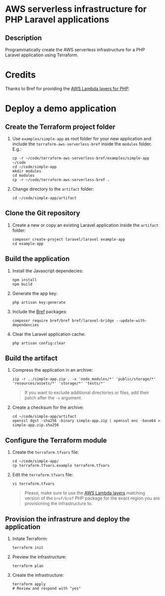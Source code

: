 # AWS serverless infrastructure for PHP Laravel applications
## Description
Programmatically create the AWS serverless infrastructure for a PHP Laravel application using Terraform.

# Credits
Thanks to Bref for providing the [AWS Lambda layers for PHP](https://bref.sh/docs/runtimes/#lambda-layers-in-details).

# Deploy a demo application
## Create the Terraform project folder
1. Use `examples/simple-app` as root folder for your new application and include the `terraform-aws-serverless-bref` inside the `modules` folder. E.g.:
    ```
    cp -r ~/code/terraform-aws-serverless-bref/examples/simple-app ~/code
    cd ~/code/simple-app
    mkdir modules
    cd modules
    cp -r ~/code/terraform-aws-serverless-bref .
    ```
1. Change directory to the `artifact` folder:
    ```
    cd ~/code/simple-app/artifact
    ```

## Clone the Git repository
1. Create a new or copy an existing Laravel application inside the `artifact` folder:
    ```
    composer create-project laravel/laravel example-app
    cd example-app
    ```
## Build the application
1. Install the Javascript dependecies:
    ```
    npm install
    npm build
    ```

1. Generate the app key:
    ```
    php artisan key:generate
    ```

1. Include the [Bref](https://bref.sh/docs/frameworks/laravel.html) packages:
    ```
    composer require bref/bref bref/laravel-bridge --update-with-dependencies
    ```

1. Clear the Laravel application cache:
    ```
    php artisan config:clear
    ```

## Build the artifact
1. Compress the application in an archive:
    ```
    zip -r ../simple-app.zip . -x 'node_modules/*' 'public/storage/*' 'resources/assets/*' 'storage/*' 'tests/*'
    ```
    > If you want to exclude additional directories or files, add their patch after the `-x` argument.

1. Create a checksum for the archive:
    ```
    cd ~/code/simple-app/artifact
    openssl dgst -sha256 -binary simple-app.zip | openssl enc -base64 > simple-app.zip.sha256
    ```

## Configure the Terraform module
1. Create the `terraform.tfvars` file:
    ```
    cd ~/code/simple-app/
    cp terraform.tfvars.example terraform.tfvars
    ```

1. Edit the `terraform.tfvars` file:
    ```
    vi terraform.tfvars
    ```

    > Please, make sure to use the [AWS Lambda layers](https://runtimes.bref.sh/) matching version of the `bref/bref` PHP package for the exact region you are provisioning the infrastructure to.

## Provision the infrastrure and deploy the application
1. Initate Terraform:
    ```
    terraform init
    ```

1. Preview the infrastructure:
    ```
    terraform plan
    ```

1. Create the infrastructure:
    ```
    terraform apply
    # Review and respond with "yes"
    ```